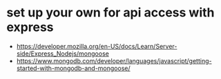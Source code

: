 # set up your own for api access with express
- https://developer.mozilla.org/en-US/docs/Learn/Server-side/Express_Nodejs/mongoose
- https://www.mongodb.com/developer/languages/javascript/getting-started-with-mongodb-and-mongoose/

